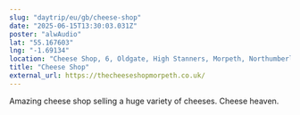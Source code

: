 ```yaml
---
slug: "daytrip/eu/gb/cheese-shop"
date: "2025-06-15T13:30:03.031Z"
poster: "alwAudio"
lat: "55.167603"
lng: "-1.69134"
location: "Cheese Shop, 6, Oldgate, High Stanners, Morpeth, Northumberland, North East, England, NE61 1LX"
title: "Cheese Shop"
external_url: https://thecheeseshopmorpeth.co.uk/
---
```

Amazing cheese shop selling a huge variety of cheeses. Cheese heaven.